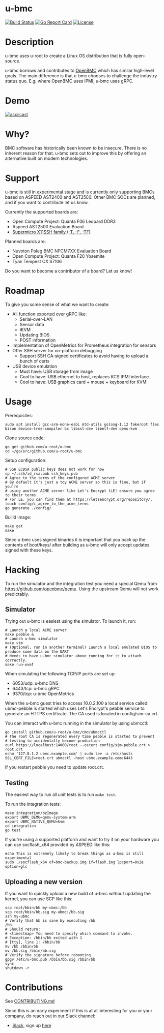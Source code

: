# u-bmc

[![Build
Status](https://circleci.com/gh/u-root/u-bmc.svg?style=shield)](https://circleci.com/gh/u-root/u-bmc)
[![Go Report
Card](https://goreportcard.com/badge/github.com/u-root/u-bmc)](https://goreportcard.com/report/github.com/u-root/u-bmc)
[![License](https://img.shields.io/badge/License-BSD%203--Clause-blue.svg)](https://github.com/u-root/u-bmc/blob/master/LICENSE)

# Description

u-bmc uses u-root to create a Linux OS distribution that is fully open-source.

u-bmc borrows and contributes to [OpenBMC](https://github.com/openbmc/openbmc) which has
similar high-level goals. The main difference is that u-bmc chooses to challenge the industry status quo.
E.g. where OpenBMC uses IPMI, u-bmc uses gRPC.

# Demo

[![asciicast](https://asciinema.org/a/202889.png)](https://asciinema.org/a/202889)

# Why?

BMC software has historically been known to be insecure. There is no inherent reason for that.
u-bmc sets out to improve this by offering an alternative built on modern technologies.

# Support

u-bmc is still in experimental stage and is currently only supporting
BMCs based on ASPEED AST2400 and AST2500. Other BMC SOCs are planned,
and if you want to contribute let us know.

Currently the supported boards are:
- Open Compute Project: Quanta F06 Leopard DDR3
- Aspeed AST2500 Evaluation Board
- [Supermicro X11SSH family (-T, -F, -TF)](platform/supermicro-x11ssh-f/README.md)

Planned boards are:
- Nuvoton Poleg BMC NPCM7XX Evaluation Board
- Open Compute Project: Quanta F20 Yosemite
- Tyan Tempest CX S7106

Do you want to become a contributor of a board? Let us know!

# Roadmap

To give you some sense of what we want to create:

 * All function exported over gRPC like:
   * Serial-over-LAN
   * Sensor data
   * iKVM
   * Updating BIOS
   * POST information
 * Implementation of OpenMetrics for Prometheus integration for sensors
 * Offer SSH server for on-platform debugging
   * Support SSH CA-signed certificates to avoid having to upload a bunch of certs
 * USB device emulation
   * Must have: USB storage from image
   * Cool to have: USB ethernet to host, replaces KCS IPMI interface.
   * Cool to have: USB graphics card + mouse + keyboard for KVM

# Usage

Prerequisites:
```
sudo apt install gcc-arm-none-eabi mtd-utils golang-1.12 fakeroot flex bison device-tree-compiler bc libssl-dev libelf-dev qemu-kvm
```

Clone source code:
```
go get github.com/u-root/u-bmc
cd ~/go/src/github.com/u-root/u-bmc
```

Setup configuration:
```
# SSH ECDSA public keys does not work for now
cp ~/.ssh/id_rsa.pub ssh_keys.pub
# Agree to the terms of the configured ACME server
# By default it's just a toy ACME server so this is fine, but if you're
# using another ACME server like Let's Encrypt (LE) ensure you agree to their terms.
# For LE, you can find them at https://letsencrypt.org/repository/.
touch config/i_agree_to_the_acme_terms
go generate ./config/
```

Builld image:
```
make get
make
```

Since u-bmc uses signed binaries it is important that you back up the
contents of boot/keys/ after building as u-bmc will only accept updates
signed with these keys.

# Hacking

To run the simulator and the integration test you need a special
Qemu from https://github.com/openbmc/qemu. Using the upstream Qemu will
not work predictably.

## Simulator

Trying out u-bmc is easiest using the simulator. To launch it, run:

```
# Launch a local ACME server
make pebble &
# Launch u-bmc simulator
make sim
# (Optional, run in another terminal) Launch a local emulated BIOS to produce some data on the UART
# Needs to have u-bmc simulator above running for it to attach correctly.
make run-ovmf
```

When simulating the following TCP/IP ports are set up:

 * 6053/udp: u-bmc DNS
 * 6443/tcp: u-bmc gRPC
 * 9370/tcp: u-bmc OpenMetrics

When the u-bmc guest tries to access 10.0.2.100 a local service called
ubmc-pebble is started which uses Let's Encrypt's pebble service to generate
an HTTPS certificate. The CA used is located in config/sim-ca.crt.

You can interact with u-bmc running in the simulator by using ubmcctl:

```
go install github.com/u-root/u-bmc/cmd/ubmcctl
# The root CA is regenerated every time pebble is started to prevent
# testing to accidentally become production
curl https://localhost:14000/root --cacert config/sim-pebble.crt > root.crt
echo '127.0.1.2	ubmc.example.com' | sudo tee -a /etc/hosts
SSL_CERT_FILE=root.crt ubmcctl -host ubmc.example.com:6443
```

If you restart pebble you need to update root.crt.

## Testing

The easiest way to run all unit tests is to run `make test`.

To run the integration tests:
```
make integration/bzImage
export UBMC_QEMU=qemu-system-arm
export UBMC_NATIVE_QEMU=kvm
cd integration
go test
```

If you're using a supported platform and want to try it on your hardware you
can use socflash\_x64 provided by ASPEED like this:
```
echo This is extremely likely to break things as u-bmc is still experimental
sudo ./socflash_x64 of=bmc-backup.img if=flash.img lpcport=0x2e option=glc
```

## Uploading a new version

If you want to quickly upload a new build of u-bmc without updating the kernel,
you can use SCP like this:

```
scp root/bbin/bb my-ubmc:/bb
scp root/bbin/bb.sig my-ubmc:/bb.sig
ssh my-ubmc
# Verify that bb is sane by executing /bb
/bb
# Should return:
# <timestmap> You need to specify which command to invoke.
# Exception: /bbin/bb exited with 1
# [tty], line 1: /bbin/bb
mv /bb /bbin/bb
mv /bb.sig /bbin/bb.sig
# Verify the signature before rebooting
gpgv /etc/u-bmc.pub /bbin/bb.sig /bbin/bb
sync
shutdown -r
```

# Contributions

See [CONTRIBUTING.md](CONTRIBUTING.md)

Since this is an early experiment if this is at all interesting for you or your
company, do reach out in our Slack channel:

- [Slack](https://u-root.slack.com), sign up [here](http://slack.u-root.com/)

